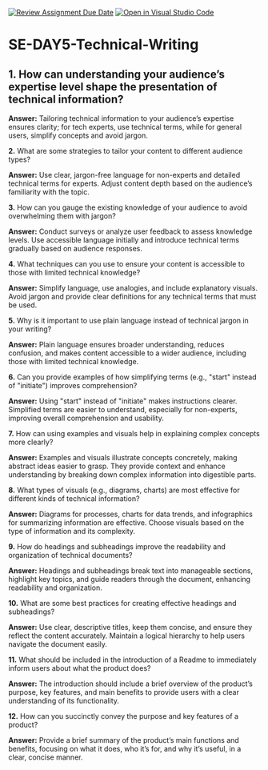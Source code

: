 [![Review Assignment Due Date](https://classroom.github.com/assets/deadline-readme-button-22041afd0340ce965d47ae6ef1cefeee28c7c493a6346c4f15d667ab976d596c.svg)](https://classroom.github.com/a/zsAR-pyY)
[![Open in Visual Studio Code](https://classroom.github.com/assets/open-in-vscode-2e0aaae1b6195c2367325f4f02e2d04e9abb55f0b24a779b69b11b9e10269abc.svg)](https://classroom.github.com/online_ide?assignment_repo_id=15709792&assignment_repo_type=AssignmentRepo)
# SE-DAY5-Technical-Writing
## **1.** How can understanding your audience’s expertise level shape the presentation of technical information?

**Answer:** Tailoring technical information to your audience’s expertise ensures clarity; for tech experts, use technical terms, while for general users, simplify concepts and avoid jargon.

**2.** What are some strategies to tailor your content to different audience types?

**Answer:** Use clear, jargon-free language for non-experts and detailed technical terms for experts. Adjust content depth based on the audience’s familiarity with the topic.

**3.** How can you gauge the existing knowledge of your audience to avoid overwhelming them with jargon?

**Answer:** Conduct surveys or analyze user feedback to assess knowledge levels. Use accessible language initially and introduce technical terms gradually based on audience responses.

**4.** What techniques can you use to ensure your content is accessible to those with limited technical knowledge?

**Answer:** Simplify language, use analogies, and include explanatory visuals. Avoid jargon and provide clear definitions for any technical terms that must be used.

**5.** Why is it important to use plain language instead of technical jargon in your writing?

**Answer:** Plain language ensures broader understanding, reduces confusion, and makes content accessible to a wider audience, including those with limited technical knowledge.

**6.** Can you provide examples of how simplifying terms (e.g., "start" instead of "initiate") improves comprehension?

**Answer:** Using "start" instead of "initiate" makes instructions clearer. Simplified terms are easier to understand, especially for non-experts, improving overall comprehension and usability.

**7.** How can using examples and visuals help in explaining complex concepts more clearly?

**Answer:** Examples and visuals illustrate concepts concretely, making abstract ideas easier to grasp. They provide context and enhance understanding by breaking down complex information into digestible parts.

**8.** What types of visuals (e.g., diagrams, charts) are most effective for different kinds of technical information?

**Answer:** Diagrams for processes, charts for data trends, and infographics for summarizing information are effective. Choose visuals based on the type of information and its complexity.

**9.** How do headings and subheadings improve the readability and organization of technical documents?

**Answer:** Headings and subheadings break text into manageable sections, highlight key topics, and guide readers through the document, enhancing readability and organization.

**10.** What are some best practices for creating effective headings and subheadings?

**Answer:** Use clear, descriptive titles, keep them concise, and ensure they reflect the content accurately. Maintain a logical hierarchy to help users navigate the document easily.

**11.** What should be included in the introduction of a Readme to immediately inform users about what the product does?

**Answer:** The introduction should include a brief overview of the product’s purpose, key features, and main benefits to provide users with a clear understanding of its functionality.

**12.** How can you succinctly convey the purpose and key features of a product?

**Answer:** Provide a brief summary of the product’s main functions and benefits, focusing on what it does, who it’s for, and why it’s useful, in a clear, concise manner.

